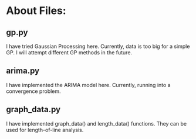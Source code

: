 <h1>
About Files:
</h1>

<h2>
gp.py
</h2>
I have tried Gaussian Processing here. Currently, data is too big for a simple GP. I will attempt different GP methods in the future.

<h2>
arima.py
</h2>
I have implemented the ARIMA model here. Currently, running into a convergence problem.

<h2>
graph_data.py
</h2>
I have implemented graph_data() and length_data() functions. They can be used for length-of-line analysis.
